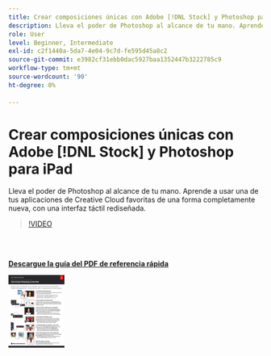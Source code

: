```yaml
---
title: Crear composiciones únicas con Adobe [!DNL Stock] y Photoshop para iPad
description: Lleva el poder de Photoshop al alcance de tu mano. Aprende a usar una de tus aplicaciones de Creative Cloud favoritas de una forma completamente nueva, con una interfaz táctil rediseñada
role: User
level: Beginner, Intermediate
exl-id: c2f1440a-5da7-4e04-9c7d-fe595d45a8c2
source-git-commit: e3982cf31ebb0dac5927baa1352447b3222785c9
workflow-type: tm+mt
source-wordcount: '90'
ht-degree: 0%

---
```


# Crear composiciones únicas con Adobe [!DNL Stock] y Photoshop para iPad

Lleva el poder de Photoshop al alcance de tu mano. Aprende a usar una de tus aplicaciones de Creative Cloud favoritas de una forma completamente nueva, con una interfaz táctil rediseñada.

>[!VIDEO](https://video.tv.adobe.com/v/331004?hidetitle=true)

<br> 

[**Descargue la guía del PDF de referencia rápida**](../quick-reference/GettoknowPhotoshopontheiPad.pdf)

[![Imagen de la primera página de la guía de referencia rápida](assets/GettoknowPhotoshopontheiPadPage1.png)](../quick-reference/GettoknowPhotoshopontheiPad.pdf)
